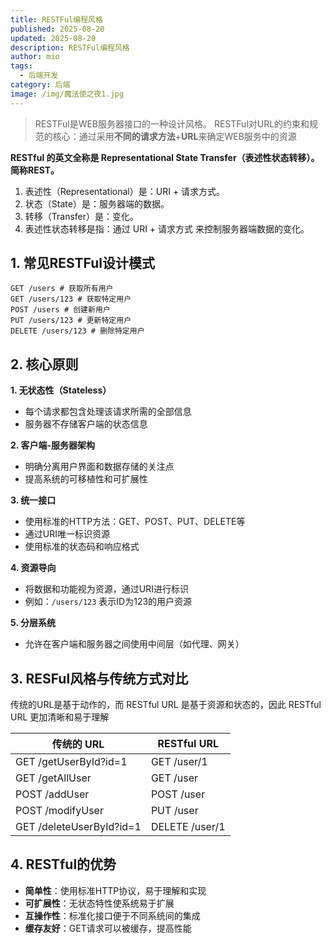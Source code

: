 ```yaml
---
title: RESTFul编程风格
published: 2025-08-20
updated: 2025-08-20
description: RESTFul编程风格
author: mio
tags:
  - 后端开发
category: 后端
image: /img/魔法使之夜1.jpg
---
```

> RESTFul是WEB服务器接口的一种设计风格。
> RESTFul对URL的约束和规范的核心：通过采用**不同的请求方法**+**URL**来确定WEB服务中的资源

**RESTful 的英文全称是 Representational State Transfer（表述性状态转移）。简称REST。**

1. 表述性（Representational）是：URI + 请求方式。 
2. 状态（State）是：服务器端的数据。 
3. 转移（Transfer）是：变化。 
4. 表述性状态转移是指：通过 URI + 请求方式 来控制服务器端数据的变化。

## 1. 常见RESTFul设计模式

```text
GET /users # 获取所有用户 
GET /users/123 # 获取特定用户 
POST /users # 创建新用户 
PUT /users/123 # 更新特定用户 
DELETE /users/123 # 删除特定用户
```

## 2. 核心原则

**1. 无状态性（Stateless）**

- 每个请求都包含处理该请求所需的全部信息
- 服务器不存储客户端的状态信息

**2. 客户端-服务器架构**

- 明确分离用户界面和数据存储的关注点
- 提高系统的可移植性和可扩展性

**3. 统一接口**

- 使用标准的HTTP方法：GET、POST、PUT、DELETE等
- 通过URI唯一标识资源
- 使用标准的状态码和响应格式

**4. 资源导向**

- 将数据和功能视为资源，通过URI进行标识
- 例如：`/users/123` 表示ID为123的用户资源

**5. 分层系统**

- 允许在客户端和服务器之间使用中间层（如代理、网关）

## 3. RESFul风格与传统方式对比

传统的URL是基于动作的，而 RESTful URL 是基于资源和状态的，因此 RESTful URL 更加清晰和易于理解

| **传统的 URL**              | **RESTful URL** |
| ------------------------ | --------------- |
| GET /getUserById?id=1    | GET /user/1     |
| GET /getAllUser          | GET /user       |
| POST /addUser            | POST /user      |
| POST /modifyUser         | PUT /user       |
| GET /deleteUserById?id=1 | DELETE /user/1  |

## 4. RESTful的优势

- **简单性**：使用标准HTTP协议，易于理解和实现
- **可扩展性**：无状态特性使系统易于扩展
- **互操作性**：标准化接口便于不同系统间的集成
- **缓存友好**：GET请求可以被缓存，提高性能
